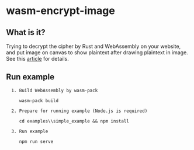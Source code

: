 # wasm-encrypt-image

## What is it?
Trying to decrypt the cipher by Rust and WebAssembly on your website, and put image on canvas to show plaintext after drawing plaintext in image.  
See this [article]() for details.

## Run example
```
  1. Build WebAssembly by wasm-pack

     wasm-pack build

  2. Prepare for running example (Node.js is required)

     cd examples\\simple_example && npm install

  3. Run example

     npm run serve
```